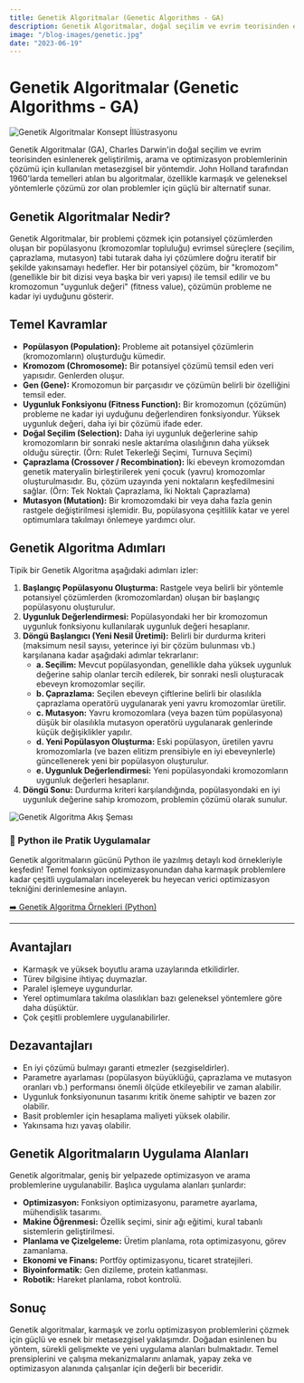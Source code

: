 ```yaml
---
title: Genetik Algoritmalar (Genetic Algorithms - GA)
description: Genetik Algoritmalar, doğal seçilim ve evrim teorisinden esinlenilerek geliştirilmiş, arama ve optimizasyon problemlerinin çözümü için kullanılan bir metasezgisel yöntemdir.
image: "/blog-images/genetic.jpg"
date: "2023-06-19"
---
```


# Genetik Algoritmalar (Genetic Algorithms - GA)

![Genetik Algoritmalar Konsept İllüstrasyonu](/images/genetic_algoritm_top.jpg)

Genetik Algoritmalar (GA), Charles Darwin'in doğal seçilim ve evrim teorisinden esinlenerek geliştirilmiş, arama ve optimizasyon problemlerinin çözümü için kullanılan metasezgisel bir yöntemdir. John Holland tarafından 1960'larda temelleri atılan bu algoritmalar, özellikle karmaşık ve geleneksel yöntemlerle çözümü zor olan problemler için güçlü bir alternatif sunar.

## Genetik Algoritmalar Nedir?

Genetik Algoritmalar, bir problemi çözmek için potansiyel çözümlerden oluşan bir popülasyonu (kromozomlar topluluğu) evrimsel süreçlere (seçilim, çaprazlama, mutasyon) tabi tutarak daha iyi çözümlere doğru iteratif bir şekilde yakınsamayı hedefler. Her bir potansiyel çözüm, bir "kromozom" (genellikle bir bit dizisi veya başka bir veri yapısı) ile temsil edilir ve bu kromozomun "uygunluk değeri" (fitness value), çözümün probleme ne kadar iyi uyduğunu gösterir.

## Temel Kavramlar

*   **Popülasyon (Population):** Probleme ait potansiyel çözümlerin (kromozomların) oluşturduğu kümedir.
*   **Kromozom (Chromosome):** Bir potansiyel çözümü temsil eden veri yapısıdır. Genlerden oluşur.
*   **Gen (Gene):** Kromozomun bir parçasıdır ve çözümün belirli bir özelliğini temsil eder.
*   **Uygunluk Fonksiyonu (Fitness Function):** Bir kromozomun (çözümün) probleme ne kadar iyi uyduğunu değerlendiren fonksiyondur. Yüksek uygunluk değeri, daha iyi bir çözümü ifade eder.
*   **Doğal Seçilim (Selection):** Daha iyi uygunluk değerlerine sahip kromozomların bir sonraki nesle aktarılma olasılığının daha yüksek olduğu süreçtir. (Örn: Rulet Tekerleği Seçimi, Turnuva Seçimi)
*   **Çaprazlama (Crossover / Recombination):** İki ebeveyn kromozomdan genetik materyalin birleştirilerek yeni çocuk (yavru) kromozomlar oluşturulmasıdır. Bu, çözüm uzayında yeni noktaların keşfedilmesini sağlar. (Örn: Tek Noktalı Çaprazlama, İki Noktalı Çaprazlama)
*   **Mutasyon (Mutation):** Bir kromozomdaki bir veya daha fazla genin rastgele değiştirilmesi işlemidir. Bu, popülasyona çeşitlilik katar ve yerel optimumlara takılmayı önlemeye yardımcı olur.

## Genetik Algoritma Adımları

Tipik bir Genetik Algoritma aşağıdaki adımları izler:

1.  **Başlangıç Popülasyonu Oluşturma:** Rastgele veya belirli bir yöntemle potansiyel çözümlerden (kromozomlardan) oluşan bir başlangıç popülasyonu oluşturulur.
2.  **Uygunluk Değerlendirmesi:** Popülasyondaki her bir kromozomun uygunluk fonksiyonu kullanılarak uygunluk değeri hesaplanır.
3.  **Döngü Başlangıcı (Yeni Nesil Üretimi):** Belirli bir durdurma kriteri (maksimum nesil sayısı, yeterince iyi bir çözüm bulunması vb.) karşılanana kadar aşağıdaki adımlar tekrarlanır:
    *   **a. Seçilim:** Mevcut popülasyondan, genellikle daha yüksek uygunluk değerine sahip olanlar tercih edilerek, bir sonraki nesli oluşturacak ebeveyn kromozomlar seçilir.
    *   **b. Çaprazlama:** Seçilen ebeveyn çiftlerine belirli bir olasılıkla çaprazlama operatörü uygulanarak yeni yavru kromozomlar üretilir.
    *   **c. Mutasyon:** Yavru kromozomlara (veya bazen tüm popülasyona) düşük bir olasılıkla mutasyon operatörü uygulanarak genlerinde küçük değişiklikler yapılır.
    *   **d. Yeni Popülasyon Oluşturma:** Eski popülasyon, üretilen yavru kromozomlarla (ve bazen elitizm prensibiyle en iyi ebeveynlerle) güncellenerek yeni bir popülasyon oluşturulur.
    *   **e. Uygunluk Değerlendirmesi:** Yeni popülasyondaki kromozomların uygunluk değerleri hesaplanır.
4.  **Döngü Sonu:** Durdurma kriteri karşılandığında, popülasyondaki en iyi uygunluk değerine sahip kromozom, problemin çözümü olarak sunulur.


![Genetik Algoritma Akış Şeması](/images/genetik_algoritm.jpg)


### 🚀 Python ile Pratik Uygulamalar

Genetik algoritmaların gücünü Python ile yazılmış detaylı kod örnekleriyle keşfedin! Temel fonksiyon optimizasyonundan daha karmaşık problemlere kadar çeşitli uygulamaları inceleyerek bu heyecan verici optimizasyon tekniğini derinlemesine anlayın.

[➡️ Genetik Algoritma Örnekleri (Python)](/topics/metasezgisel-optimizasyon/genetik-algoritmalar/genetik-algoritma-ornekleri)

---

## Avantajları

*   Karmaşık ve yüksek boyutlu arama uzaylarında etkilidirler.
*   Türev bilgisine ihtiyaç duymazlar.
*   Paralel işlemeye uygundurlar.
*   Yerel optimumlara takılma olasılıkları bazı geleneksel yöntemlere göre daha düşüktür.
*   Çok çeşitli problemlere uygulanabilirler.

## Dezavantajları

*   En iyi çözümü bulmayı garanti etmezler (sezgiseldirler).
*   Parametre ayarlaması (popülasyon büyüklüğü, çaprazlama ve mutasyon oranları vb.) performansı önemli ölçüde etkileyebilir ve zaman alabilir.
*   Uygunluk fonksiyonunun tasarımı kritik öneme sahiptir ve bazen zor olabilir.
*   Basit problemler için hesaplama maliyeti yüksek olabilir.
*   Yakınsama hızı yavaş olabilir.

## Genetik Algoritmaların Uygulama Alanları

Genetik algoritmalar, geniş bir yelpazede optimizasyon ve arama problemlerine uygulanabilir. Başlıca uygulama alanları şunlardır:

*   **Optimizasyon:** Fonksiyon optimizasyonu, parametre ayarlama, mühendislik tasarımı.
*   **Makine Öğrenmesi:** Özellik seçimi, sinir ağı eğitimi, kural tabanlı sistemlerin geliştirilmesi.
*   **Planlama ve Çizelgeleme:** Üretim planlama, rota optimizasyonu, görev zamanlama.
*   **Ekonomi ve Finans:** Portföy optimizasyonu, ticaret stratejileri.
*   **Biyoinformatik:** Gen dizileme, protein katlanması.
*   **Robotik:** Hareket planlama, robot kontrolü.

## Sonuç

Genetik algoritmalar, karmaşık ve zorlu optimizasyon problemlerini çözmek için güçlü ve esnek bir metasezgisel yaklaşımdır. Doğadan esinlenen bu yöntem, sürekli gelişmekte ve yeni uygulama alanları bulmaktadır. Temel prensiplerini ve çalışma mekanizmalarını anlamak, yapay zeka ve optimizasyon alanında çalışanlar için değerli bir beceridir. 